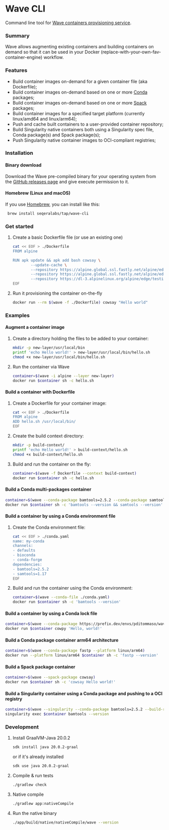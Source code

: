 # Wave CLI

Command line tool for [Wave containers provisioning service](https://github.com/seqeralabs/wave).

### Summary 

Wave allows augmenting existing containers and building containers on demand so
that it can be used in your Docker (replace-with-your-own-fav-container-engine) workflow.

### Features

* Build container images on-demand for a given container file (aka Dockerfile);
* Build container images on-demand based on one or more [Conda](https://conda.io/) packages;
* Build container images on-demand based on one or more [Spack](https://spack.io/)  packages;
* Build container images for a specified target platform (currently linux/amd64 and linux/arm64);
* Push and cache built containers to a user-provided container repository;
* Build Singularity native containers both using a Singularity spec file, Conda package(s) and Spack package(s);
* Push Singularity native container images to OCI-compliant registries;
  
### Installation 


#### Binary download 

Download the Wave pre-compiled binary for your operating system from the 
[GitHub releases page](https://github.com/seqeralabs/wave-cli/releases/latest) and give execute permission to it.

#### Homebrew (Linux and macOS)

If you use [Homebrew](https://brew.sh/), you can install like this:

```bash
 brew install seqeralabs/tap/wave-cli
```

### Get started

1. Create a basic Dockerfile file (or use an existing one)
   
    ```bash
    cat << EOF > ./Dockerfile
    FROM alpine 

    RUN apk update && apk add bash cowsay \
            --update-cache \
            --repository https://alpine.global.ssl.fastly.net/alpine/edge/community \
            --repository https://alpine.global.ssl.fastly.net/alpine/edge/main \
            --repository https://dl-3.alpinelinux.org/alpine/edge/testing
    EOF
    ```

2. Run it provisioning the container on-the-fly


    ```bash
    docker run --rm $(wave -f ./Dockerfile) cowsay "Hello world"
    ```


### Examples 

#### Augment a container image 

1. Create a directory holding the files to be added to your container:

    ```bash
    mkdir -p new-layer/usr/local/bin
    printf 'echo Hello world!' > new-layer/usr/local/bin/hello.sh 
    chmod +x new-layer/usr/local/bin/hello.sh
    ```

2. Run the container via Wave 

    ```bash
    container=$(wave -i alpine --layer new-layer)
    docker run $container sh -c hello.sh
    ```

#### Build a container with Dockerfile 

1. Create a Dockerfile for your container image: 

    ```bash
    cat << EOF > ./Dockerfile
    FROM alpine 
    ADD hello.sh /usr/local/bin/
    EOF
    ```

2. Create the build context directory:

    ```bash
    mkdir -p build-context/
    printf 'echo Hello world!' > build-context/hello.sh 
    chmod +x build-context/hello.sh 
    ```

3. Build and run the container on the fly:

    ```bash
    container=$(wave -f Dockerfile --context build-context)
    docker run $container sh -c hello.sh
    ```

#### Build a Conda multi-packages container 

```bash
container=$(wave --conda-package bamtools=2.5.2 --conda-package samtools=1.17)
docker run $container sh -c 'bamtools --version && samtools --version'
```

#### Build a container by using a Conda environment file

1. Create the Conda environment file:

    ```bash
    cat << EOF > ./conda.yaml
    name: my-conda
    channels:
    - defaults
    - bioconda
    - conda-forge
    dependencies:
    - bamtools=2.5.2
    - samtools=1.17
    EOF
    ```

2. Build and run the container using the Conda environment:

    ```bash
    container=$(wave --conda-file ./conda.yaml)
    docker run $container sh -c 'bamtools --version'
    ```


#### Build a container by using a Conda lock file

```bash
container=$(wave --conda-package https://prefix.dev/envs/pditommaso/wave/6x60arx3od13/conda-lock.yml)
docker run $container cowpy 'Hello, world!'
```


#### Build a Conda package container arm64 architecture

```bash
container=$(wave --conda-package fastp --platform linux/arm64)
docker run --platform linux/arm64 $container sh -c 'fastp --version'
```

#### Build a Spack package container

```bash
container=$(wave --spack-package cowsay)
docker run $container sh -c 'cowsay Hello world!'
```

#### Build a Singularity container using a Conda package and pushing to a OCI registry

```bash
container=$(wave --singularity --conda-package bamtools=2.5.2 --build-repo docker.io/user/repo --freeze --await)
singularity exec $container bamtools --version
```

### Development

1. Install GraalVM-Java 20.0.2

    ```bash
    sdk install java 20.0.2-graal
    ```

    or if it's already installed

   ```bash
   sdk use java 20.0.2-graal
   ```

2. Compile & run tests 

    ```bash
    ./gradlew check
    ```

3. Native compile

    ```bash
    ./gradlew app:nativeCompile
    ```

4. Run the native binary 

    ```bash
    ./app/build/native/nativeCompile/wave --version
    ```
